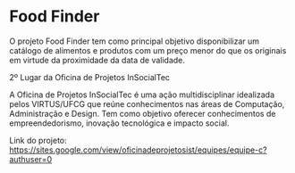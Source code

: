 # Food Finder
O projeto Food Finder tem como principal objetivo disponibilizar um catálogo de alimentos e produtos com um preço menor do que os originais em virtude da proximidade da data de validade.

2º Lugar da Oficina de Projetos InSocialTec

A Oficina de Projetos InSocialTec é uma ação multidisciplinar idealizada pelos VIRTUS/UFCG que reúne conhecimentos nas áreas de Computação, Administração e Design. Tem como objetivo oferecer conhecimentos de empreendedorismo, inovação tecnológica e impacto social.

Link do projeto: https://sites.google.com/view/oficinadeprojetosist/equipes/equipe-c?authuser=0
